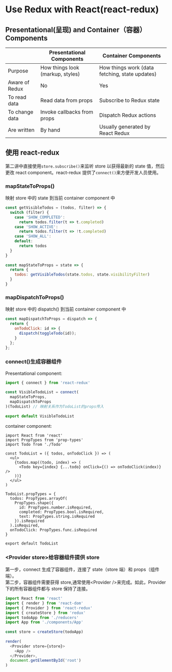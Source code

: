 # Use Redux with React(react-redux)

## Presentational(呈现) and Container（容器） Components

|                | Presentational Components        | Container Components                           |
| -------------- | -------------------------------- | ---------------------------------------------- |
| Purpose        | How things look (markup, styles) | How things work (data fetching, state updates) |
| Aware of Redux | No                               | Yes                                            |
| To read data   | Read data from props             | Subscribe to Redux state                       |
| To change data | Invoke callbacks from props      | Dispatch Redux actions                         |
| Are written    | By hand                          | Usually generated by React Redux               |

## 使用 react-redux

第二讲中直接使用`store.subscribe()`来监听 store 以获得最新的 state 值，然后更改 react component。react-redux 提供了`connect()`来方便开发人员使用。

### mapStateToProps()

映射 store 中的 state 到当前 container component 中

```javascript
const getVisibleTodos = (todos, filter) => {
  switch (filter) {
    case 'SHOW_COMPLETED':
      return todos.filter(t => t.completed)
    case 'SHOW_ACTIVE':
      return todos.filter(t => !t.completed)
    case 'SHOW_ALL':
    default:
      return todos
  }
}
​
const mapStateToProps = state => {
  return {
    todos: getVisibleTodos(state.todos, state.visibilityFilter)
  }
}
```

### mapDispatchToProps()

映射 store 中的 dispatch() 到当前 container component 中

```javascript
const mapDispatchToProps = dispatch => {
  return {
    onTodoClick: id => {
      dispatch(toggleTodo(id));
    }
  };
};
```

### connect()生成容器组件

Presentational component:

```javascript
import { connect } from 'react-redux'
​
const VisibleTodoList = connect(
  mapStateToProps,
  mapDispatchToProps
)(TodoList) // 映射关系作为TodoList的props传入
​
export default VisibleTodoList
```

container component:

```
import React from 'react'
import PropTypes from 'prop-types'
import Todo from './Todo'
​
const TodoList = ({ todos, onTodoClick }) => (
  <ul>
    {todos.map((todo, index) => (
      <Todo key={index} {...todo} onClick={() => onTodoClick(index)} />
    ))}
  </ul>
)
​
TodoList.propTypes = {
  todos: PropTypes.arrayOf(
    PropTypes.shape({
      id: PropTypes.number.isRequired,
      completed: PropTypes.bool.isRequired,
      text: PropTypes.string.isRequired
    }).isRequired
  ).isRequired,
  onTodoClick: PropTypes.func.isRequired
}
​
export default TodoList
```

### \<Provider store>给容器组件提供 store

第一步，connect 生成了容器组件，连接了 state（store 端）和 props（组件端）。  
第二步，容器组件需要获得 store,通常使用\<Provider />来完成。如此，Provider 下的所有容器组件都与 store 保持了连接。

```javascript
import React from 'react'
import { render } from 'react-dom'
import { Provider } from 'react-redux'
import { createStore } from 'redux'
import todoApp from './reducers'
import App from './components/App'
​
const store = createStore(todoApp)
​
render(
  <Provider store={store}>
    <App />
  </Provider>,
  document.getElementById('root')
)
```
